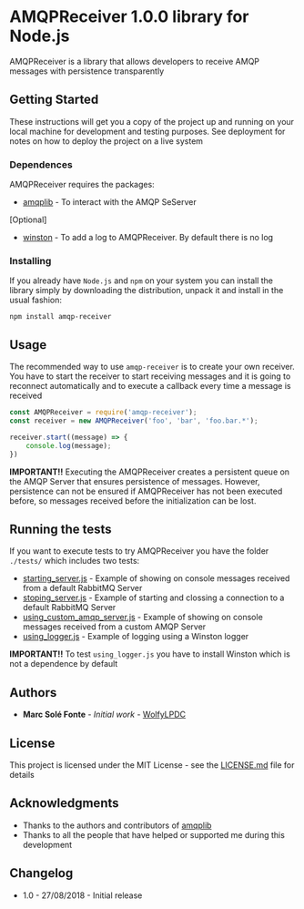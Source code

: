# AMQPReceiver 1.0.0 library for Node.js

AMQPReceiver is a library that allows developers to receive AMQP messages with persistence transparently

## Getting Started

These instructions will get you a copy of the project up and running on your local machine for development and testing 
purposes. See deployment for notes on how to deploy the project on a live system

### Dependences

AMQPReceiver requires the packages:
- [amqplib](https://github.com/squaremo/amqp.node) - To interact with the AMQP SeServer

[Optional]
- [winston](https://github.com/winstonjs/winston) - To add a log to AMQPReceiver. By default there is no log


### Installing

If you already have `Node.js` and `npm` on your system you can install the library simply by downloading the 
distribution, unpack it and install in the usual fashion:

```
npm install amqp-receiver
```

## Usage

The recommended way to use `amqp-receiver` is to create your own receiver. You have to start the receiver to start 
receiving messages and it is going to reconnect automatically and to execute a callback every time a message is 
received

```js
const AMQPReceiver = require('amqp-receiver');
const receiver = new AMQPReceiver('foo', 'bar', 'foo.bar.*');

receiver.start((message) => {
    console.log(message);
})
```
**__IMPORTANT!!__** Executing the AMQPReceiver creates a persistent queue on the AMQP Server that ensures persistence of
messages. However, persistence can not be ensured if AMQPReceiver has not been executed before, so messages received 
before the initialization can be lost.

## Running the tests

If you want to execute tests to try AMQPReceiver you have the folder `./tests/` which includes two tests:
 * [starting_server.js](tests/starting_server.js) - Example of showing on console messages received from a default 
 RabbitMQ Server
 * [stoping_server.js](tests/stoping_Server.js) - Example of starting and clossing a connection to a default 
 RabbitMQ Server
 * [using_custom_amqp_server.js](tests/using_custom_amqp_server.js) - Example of showing on console messages received
  from a custom AMQP Server
 * [using_logger.js](tests/using_logger.js) - Example of logging using a Winston logger
 
**__IMPORTANT!!__** To test `using_logger.js` you have to install Winston which is not a dependence by default

## Authors

* **Marc Solé Fonte** - *Initial work* - [WolfyLPDC](https://github.com/WolfyLPDC/)

## License

This project is licensed under the MIT License - see the [LICENSE.md](LICENSE.md) file for details

## Acknowledgments

* Thanks to the authors and contributors of [amqplib](https://github.com/squaremo/amqp.node)
* Thanks to all the people that have helped or supported me during this development

## Changelog

- 1.0 - 27/08/2018 - Initial release